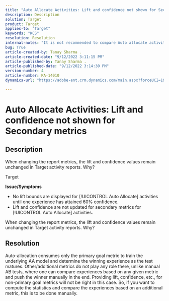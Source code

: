 ```yaml
---
title: "Auto Allocate Activities: Lift and confidence not shown for Secondary metrics"
description: Description
solution: Target
product: Target
applies-to: "Target"
keywords: "KCS"
resolution: Resolution
internal-notes: "It is not recommended to compare Auto allocate activity report from Target classic because the Target classic UI does not support auto allocate reporting."
bug: True
article-created-by: Tanay Sharma .
article-created-date: "9/12/2022 3:11:15 PM"
article-published-by: Tanay Sharma .
article-published-date: "9/12/2022 3:14:30 PM"
version-number: 4
article-number: KA-14010
dynamics-url: "https://adobe-ent.crm.dynamics.com/main.aspx?forceUCI=1&pagetype=entityrecord&etn=knowledgearticle&id=09ca1c1f-ad32-ed11-9db1-002248086735"

---
```

# Auto Allocate Activities: Lift and confidence not shown for Secondary metrics

## Description


When changing the report metrics, the lift and confidence values remain unchanged in Target activity reports. Why?


Target



<b>Issue/Symptoms</b>

- No lift bounds are displayed for [!UICONTROL Auto Allocate] activities until one experience has attained 60% confidence.
- Lift and confidence are not updated for secondary metrics for [!UICONTROL Auto Allocate] activities.


When changing the report metrics, the lift and confidence values remain unchanged in Target activity reports. Why?


## Resolution




Auto-allocation consumes only the primary goal metric to train the underlying AA model and determine the winning experience as the test matures. Other/additional metrics do not play any role there, unlike manual AB tests, where one can compare experiences based on any given metric and push the winner manually in the end. Providing lift, confidence, etc., for non-primary goal metrics will not be right in this case. So, if you want to compute the statistics and compare the experiences based on an additional metric, this is to be done manually.
